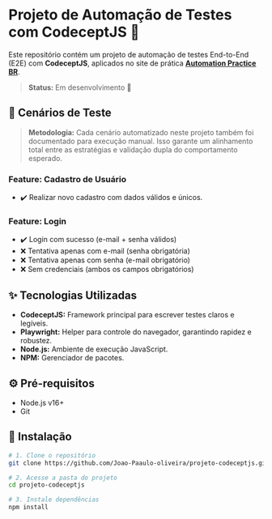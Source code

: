 # Projeto de Automação de Testes com CodeceptJS 🧪

Este repositório contém um projeto de automação de testes End-to-End (E2E) com **CodeceptJS**, aplicados no site de prática **[Automation Practice BR](https://www.automationpratice.com.br/)**.

> **Status:** Em desenvolvimento 🚧

## 🎯 Cenários de Teste

> **Metodologia:** Cada cenário automatizado neste projeto também foi documentado para execução manual. Isso garante um alinhamento total entre as estratégias e validação dupla do comportamento esperado.

### Feature: Cadastro de Usuário
- ✔️ Realizar novo cadastro com dados válidos e únicos.

### Feature: Login
- ✔️ Login com sucesso (e-mail + senha válidos)  
- ❌ Tentativa apenas com e-mail (senha obrigatória)  
- ❌ Tentativa apenas com senha (e-mail obrigatório)  
- ❌ Sem credenciais (ambos os campos obrigatórios)

## ✨ Tecnologias Utilizadas

- **CodeceptJS:** Framework principal para escrever testes claros e legíveis.  
- **Playwright:** Helper para controle do navegador, garantindo rapidez e robustez.  
- **Node.js:** Ambiente de execução JavaScript.  
- **NPM:** Gerenciador de pacotes.

## ⚙️ Pré-requisitos

- Node.js v16+  
- Git

## 🚀 Instalação

```bash
# 1. Clone o repositório
git clone https://github.com/Joao-Paaulo-oliveira/projeto-codeceptjs.git

# 2. Acesse a pasta do projeto
cd projeto-codeceptjs

# 3. Instale dependências
npm install
